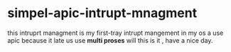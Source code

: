 # simpel-apic-intrupt-mnagment
this intruprt managment is my first-tray intrupt mangement in my os
a use apic because it late us use **multi proses**
will this is  it , have a nice day.
